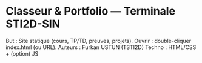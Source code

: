 # Classeur & Portfolio — Terminale STI2D-SIN
But : Site statique (cours, TP/TD, preuves, projets).
Ouvrir : double-cliquer index.html (ou URL).
Auteurs : Furkan USTUN (TSTI2D)
Techno : HTML/CSS + (option) JS
